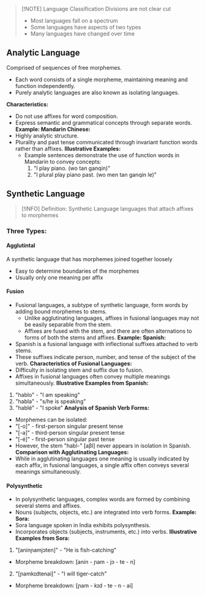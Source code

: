 
> [!NOTE] Language Classification
> Divisions are not clear cut
> - Most languages fall on a spectrum
> - Some languages have aspects of two types
> - Many languages have changed over time


## Analytic Language
Comprised of sequences of free morphemes.
- Each word consists of a single morpheme, maintaining meaning and function independently.
- Purely analytic languages are also known as isolating languages.

**Characteristics:**
- Do not use affixes for word composition.
- Express semantic and grammatical concepts through separate words.
**Example: Mandarin Chinese:**
- Highly analytic structure.
- Plurality and past tense communicated through invariant function words rather than affixes.
	**Illustrative Examples:**
	- Example sentences demonstrate the use of function words in Mandarin to convey concepts:
		1. "I play piano. (wo tan ganqin)"
		2. "I plural play piano past. (wo men tan ganqin le)" 
## Synthetic Language 

> [!INFO] Definition: Synthetic Language
> languages that attach affixes to morphemes

### Three Types:
#### Agglutintal
A synthetic language that has morphemes joined together loosely
- Easy to determine boundaries of the morphemes
- Usually only one meaning per affix
#### Fusion
- Fusional languages, a subtype of synthetic language, form words by adding bound morphemes to stems.
	- Unlike agglutinating languages, affixes in fusional languages may not be easily separable from the stem.
	- Affixes are fused with the stem, and there are often alternations to forms of both the stems and affixes.
**Example: Spanish:**
- Spanish is a fusional language with inflectional suffixes attached to verb stems.
- These suffixes indicate person, number, and tense of the subject of the verb.
**Characteristics of Fusional Languages:**
- Difficulty in isolating stem and suffix due to fusion.
- Affixes in fusional languages often convey multiple meanings simultaneously.
**Illustrative Examples from Spanish:**
1. "hablo" - "I am speaking"
2. "habla" - "s/he is speaking"
3. "hablé" - "I spoke"
**Analysis of Spanish Verb Forms:**
- Morphemes can be isolated:
- "[-o]" - first-person singular present tense
- "[-a]" - third-person singular present tense
- "[-é]" - first-person singular past tense
- However, the stem "habl-" [aβl] never appears in isolation in Spanish.
**Comparison with Agglutinating Languages:**
- While in agglutinating languages one meaning is usually indicated by each affix, in fusional languages, a single affix often conveys several meanings simultaneously.
#### Polysynthetic
- In polysynthetic languages, complex words are formed by combining several stems and affixes.
- Nouns (subjects, objects, etc.) are integrated into verb forms.
**Example: Sora:**
- Sora language spoken in India exhibits polysynthesis.
- Incorporates objects (subjects, instruments, etc.) into verbs.
**Illustrative Examples from Sora:**
1. "[aninɲamjɔten]" - "He is fish-catching"
 - Morpheme breakdown: [anin - ɲam - jɔ - te - n]
2. "[ɲamkɪdtenai]" - "I will tiger-catch"
 - Morpheme breakdown: [ɲam - kɪd - te - n - ai]